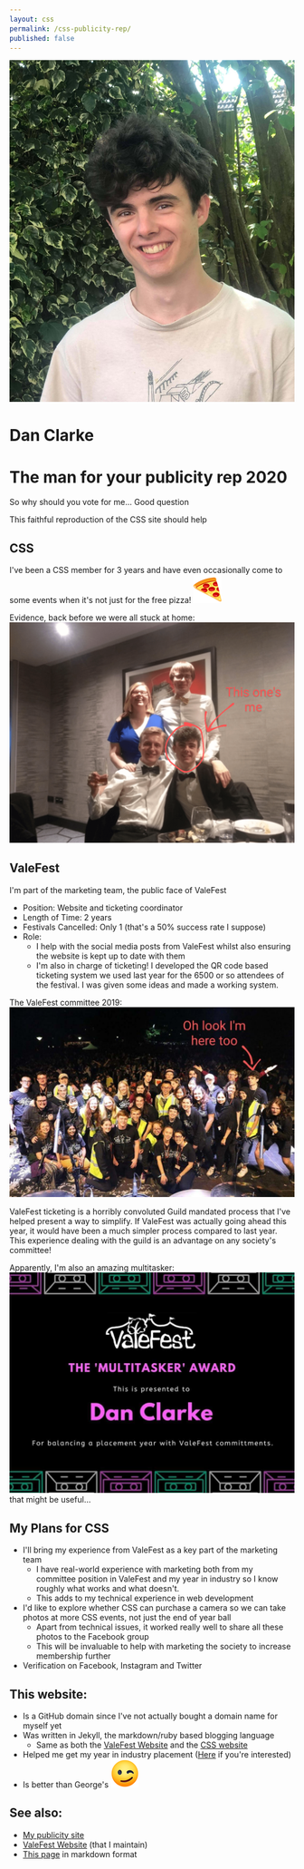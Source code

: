 ```yaml
---
layout: css
permalink: /css-publicity-rep/
published: false
---
```


<p style="text-align:center;">
	<img alt="slice of pizza" src="/assets/css/me.jpg" style="margin:auto;">
</p>

# Dan Clarke

# The man for your publicity rep 2020

So why should you vote for me... Good question

This faithful reproduction of the CSS site should help

## CSS

I've been a CSS member for 3 years and have even occasionally come to some events when it's not just for the free pizza! <img alt="slice of pizza" src="/assets/css/slice-of-pizza.png" class="emoji">

Evidence, back before we were all stuck at home:
<br>
![css_ball.png](/assets/css/css_ball.png)


## ValeFest

I&apos;m part of the marketing team, the public face of ValeFest

- Position: Website and ticketing coordinator
- Length of Time: 2 years
- Festivals Cancelled: Only 1 (that's a 50% success rate I suppose)
- Role:
	- I help with the social media posts from ValeFest whilst also ensuring the website is kept up to date with them
	- I'm also in charge of ticketing! I developed the QR code based ticketing system we used last year for the 6500 or so attendees of the festival. I was given some ideas and made a working system.

The ValeFest committee 2019:
<br>
![valefest_stage.jpg](/assets/css/valefest_stage.jpg)

ValeFest ticketing is a horribly convoluted Guild mandated process that I've helped present a way to simplify. If ValeFest was actually going ahead this year, it would have been a much simpler process compared to last year. This experience dealing with the guild is an advantage on any society's committee!

Apparently, I'm also an amazing multitasker:
<br>
![valefest_dan-clarke.jpg](/assets/css/valefest_dan-clarke.jpg)
<br>
that might be useful...

## My Plans for CSS
- I'll bring my experience from ValeFest as a key part of the marketing team
	- I have real-world experience with marketing both from my committee position in ValeFest and my year in industry so I know roughly what works and what doesn't.
	- This adds to my technical experience in web development
- I'd like to explore whether CSS can purchase a camera so we can take photos at more CSS events, not just the end of year ball
	- Apart from technical issues, it worked really well to share all these photos to the Facebook group
	- This will be invaluable to help with marketing the society to increase membership further
- Verification on Facebook, Instagram and Twitter

## This website:
- Is a GitHub domain since I've not actually bought a domain name for myself yet
- Was written in Jekyll, the markdown/ruby based blogging language
	- Same as both the <a href="https://valefest.co.uk/" target="_blank" rel="noreferrer noopener">ValeFest Website</a> and the <a href="https://cssbham.com/" target="_blank" rel="noreferrer noopener">CSS website</a>
- Helped me get my year in industry placement ([Here](/) if you're interested)
- Is better than George's <img alt="winking face" src="/assets/css/winking-face.png" class="emoji">

## See also:
- [My publicity site](/)
- <a href="https://valefest.co.uk/" target="_blank" rel="noreferrer noopener">ValeFest Website</a>  (that I maintain)
- <a href="https://github.com/dcdanny/dcdanny.github.io/blob/master/csspublicityrep.md" target="_blank" rel="noreferrer noopener">This page</a> in markdown format
